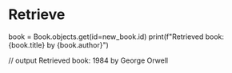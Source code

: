 # Retrieve
book = Book.objects.get(id=new_book.id)
print(f"Retrieved book: {book.title} by {book.author}")


// output
Retrieved book: 1984 by George Orwell